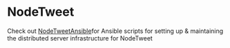 # NodeTweet
Check out [NodeTweetAnsible](https://github.com/scherroman/NodeTweetAnsible)for Ansible scripts for setting up & maintaining the distributed server infrastructure for NodeTweet
